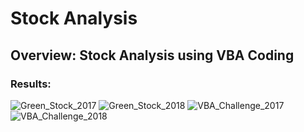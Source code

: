 # Stock Analysis

## Overview: Stock Analysis using VBA Coding

### Results:

![Green_Stock_2017](https://user-images.githubusercontent.com/92836648/141664506-13693a8b-26c2-4c73-8fe6-c83cd5e5b159.png)
![Green_Stock_2018](https://user-images.githubusercontent.com/92836648/141664527-87de2974-8da7-4a38-be54-3204122a01a2.png)
![VBA_Challenge_2017](https://user-images.githubusercontent.com/92836648/141664529-f4f67063-3ae9-46ed-b640-d589ab664290.png)
![VBA_Challenge_2018](https://user-images.githubusercontent.com/92836648/141664532-95385731-07bb-434f-8f6c-3213d60a2948.png)
